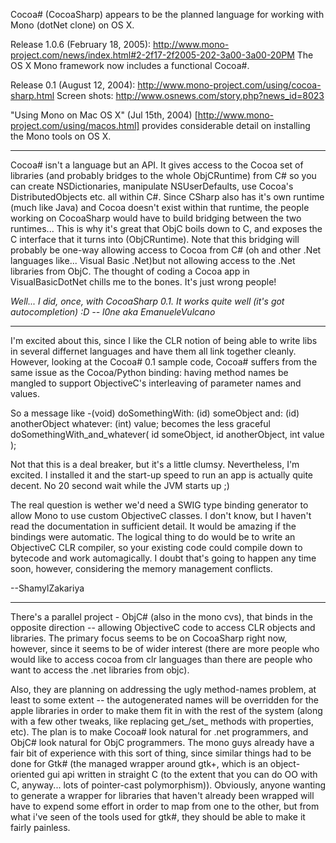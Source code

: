 

Cocoa# (CocoaSharp) appears to be the planned language for working with Mono (dotNet clone) on OS X.

Release 1.0.6 (February 18, 2005): http://www.mono-project.com/news/index.html#2-2f17-2f2005-202-3a00-3a00-20PM
The OS X Mono framework now includes a functional Cocoa#.

Release 0.1 (August 12, 2004):  http://www.mono-project.com/using/cocoa-sharp.html
Screen shots:  http://www.osnews.com/story.php?news_id=8023

"Using Mono on Mac OS X" (Jul 15th, 2004)  [http://www.mono-project.com/using/macos.html] provides considerable detail
on installing the Mono tools on OS X.

----

Cocoa# isn't a language but an API.  It gives access to the Cocoa set of libraries (and probably bridges to the whole ObjCRuntime) from C# so you can create NSDictionaries, manipulate NSUserDefaults, use Cocoa's DistributedObjects etc. all within C#.  Since CSharp also has it's own runtime (much like Java) and Cocoa doesn't exist within that runtime, the people working on CocoaSharp would have to build bridging between the two runtimes... This is why it's great that ObjC boils down to C, and exposes the C interface that it turns into (ObjCRuntime).  Note that this bridging will probably be one-way allowing access to Cocoa from C# (oh and other .Net languages like... Visual Basic .Net)but not allowing access to the .Net libraries from ObjC.  The thought of coding a Cocoa app in VisualBasicDotNet chills me to the bones.  It's just wrong people!

*Well... I did, once, with CocoaSharp 0.1. It works quite well (it's got autocompletion) :D -- l0ne aka EmanueleVulcano*

----

I'm excited about this, since I like the CLR notion of being able to write libs in several differnet languages and have them all link together cleanly. However, looking at the Cocoa# 0.1 sample code, Cocoa# suffers from the same issue as the Cocoa/Python binding: having method names be mangled to support ObjectiveC's interleaving of parameter names and values. 

So a message like      -(void) doSomethingWith: (id) someObject and: (id) anotherObject whatever: (int) value;  becomes the less graceful      doSomethingWith_and_whatever( id someObject, id anotherObject, int value ); 

Not that this is a deal breaker, but it's a little clumsy. Nevertheless, I'm excited. I installed it and the start-up speed to run an app is actually quite decent. No 20 second wait while the JVM starts up ;)

The real question is wether we'd need a SWIG type binding generator to allow Mono to use custom ObjectiveC classes. I don't know, but I haven't read the documentation in sufficient detail. It would be amazing if the bindings were automatic. The logical thing to do would be to write an ObjectiveC CLR compiler, so your existing code could compile down to bytecode and work automagically. I doubt that's going to happen any time soon, however, considering the memory management conflicts.

--ShamylZakariya

----

There's a parallel project - ObjC# (also in the mono cvs), that binds in the opposite direction -- allowing ObjectiveC code to access CLR objects and libraries. The primary focus seems to be on CocoaSharp right now, however, since it seems to be of wider interest (there are more people who would like to access cocoa from clr languages than there are people who want to access the .net libraries from objc).

Also, they are planning on addressing the ugly method-names problem, at least to some extent -- the autogenerated names will be overridden for the apple libraries in order to make them fit in with the rest of the system (along with a few other tweaks, like replacing get_/set_ methods with properties, etc). The plan is to make Cocoa# look natural for .net programmers, and ObjC# look natural for ObjC programmers. The mono guys already have a fair bit of experience with this sort of thing, since similar things had to be done for Gtk# (the managed wrapper around gtk+, which is an object-oriented gui api written in straight C (to the extent that you can do OO with C, anyway... lots of pointer-cast polymorphism)). Obviously, anyone wanting to generate a wrapper for libraries that haven't already been wrapped will have to expend some effort in order to map from one to the other, but from what i've seen of the tools used for gtk#, they should be able to make it fairly painless.
